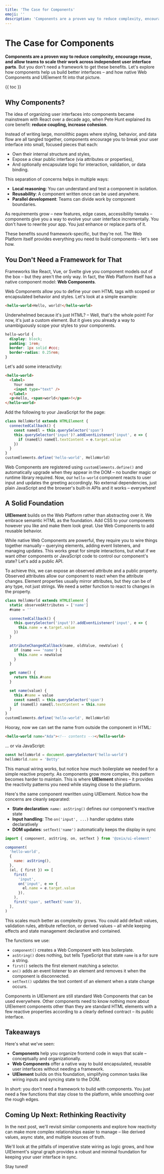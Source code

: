 ```yaml
---
title: 'The Case for Components'
emoji: ''
description: 'Components are a proven way to reduce complexity, encourage reuse, and allow teams to scale their work across independent user interface parts.'
---
```


<section-hero>

# The Case for Components

<div>
  <p class="lead"><strong>Components are a proven way to reduce complexity, encourage reuse, and allow teams to scale their work across independent user interface parts</strong>. But you don't need a framework to get these benefits. Let's explore how components help us build better interfaces – and how native Web Components and UIElement fit into that picture.</p>
  {{ toc }}
</div>
</section-hero>

<section>

## Why Components?

The idea of organizing user interfaces into components became mainstream with React over a decade ago, when Pete Hunt explained its core benefit: **reduce coupling, increase cohesion**.

Instead of writing large, monolithic pages where styling, behavior, and data flow are all tangled together, components encourage you to break your user interface into small, focused pieces that each:

- Own their internal structure and styles,
- Expose a clear public interface (via attributes or properties),
- And optionally encapsulate logic for interaction, validation, or data binding.

This separation of concerns helps in multiple ways:

- **Local reasoning**: You can understand and test a component in isolation.
- **Reusability**: A component written once can be used anywhere.
- **Parallel development**: Teams can divide work by component boundaries.

As requirements grow – new features, edge cases, accessibility tweaks – components give you a way to evolve your user interface incrementally. You don't have to rewrite your app. You just enhance or replace parts of it.

These benefits sound framework-specific, but they're not. The Web Platform itself provides everything you need to build components – let's see how.

</section>

<section>

## You Don't Need a Framework for That

Frameworks like React, Vue, or Svelte give you component models out of the box – but they aren't the only way. In fact, the Web Platform itself has a native component model: **Web Components**.

Web Components allow you to define your own HTML tags with scoped or encapsulated behavior and styles. Let's look at a simple example:

```html
<hello-world>Hello, world!</hello-world>
```

Underwhelmed because it's just HTML? – Well, that's the whole point! For now, it's just a custom element. But it gives you already a way to unambiguously scope your styles to your components.

```css
hello-world {
  display: block;
  padding: 1rem;
  border: 1px solid #ccc;
  border-radius: 0.25rem;
}
```

Let's add some interactivity:

```html
<hello-world>
  <label>
    Your name
    <input type="text" />
  </label>
  <p>Hello, <span>world</span>!</p>
</hello-world>
```

Add the following to your JavaScript for the page:

```javascript
class HelloWorld extends HTMLElement {
  connectedCallback() {
    const nameEl = this.querySelector('span')
    this.querySelector('input')?.addEventListener('input', e => {
      if (nameEl) nameEl.textContent = e.target.value
    })
  }
}
customElements.define('hello-world', HelloWorld)
```

Web Components are registered using `customElements.define()` and automatically upgrade when they appear in the DOM – no bundler magic or runtime library required. Now, our `hello-world` component reacts to user input and updates the greeting accordingly. No external dependencies, just plain JavaScript and the browser's built-in APIs and it works – everywhere!

</section>

<section>

## A Solid Foundation

**UIElement** builds on the Web Platform rather than abstracting over it. We embrace semantic HTML as the foundation. Add CSS to your components however you like and make them look great. Use Web Components to add reusable behavior.

While native Web Components are powerful, they require you to wire things together manually – querying elements, adding event listeners, and managing updates. This works great for simple interactions, but what if we want other components or JavaScript code to control our component's state? Let's add a public API.

To achieve this, we can expose an observed attribute and a public property. Observed attributes allow our component to react when the attribute changes. Element properties usually mirror attributes, but they can be of any type, not just strings. We need a setter function to react to changes in the property.

```js
class HelloWorld extends HTMLElement {
  static observedAttributes = ['name']
  #name = ''

  connectedCallback() {
    this.querySelector('input')?.addEventListener('input', e => {
      this.name = e.target.value
    })
  }

  attributeChangedCallback(name, oldValue, newValue) {
    if (name === 'name') {
      this.name = newValue
    }
  }

  get name() {
    return this.#name
  }

  set name(value) {
    this.#name = value
    const nameEl = this.querySelector('span')
    if (nameEl) nameEl.textContent = this.name
  }
}
customElements.define('hello-world', HelloWorld)
```

Hooray, now we can set the name from outside the component in HTML:

```html
<hello-world name="Ada"><!-- contents --></hello-world>
```

... or via JavaScript:

```js
const helloWorld = document.querySelector('hello-world')
helloWorld.name = 'Betty'
```

This manual wiring works, but notice how much boilerplate we needed for a simple reactive property. As components grow more complex, this pattern becomes harder to maintain. This is where **UIElement** shines – it provides the reactivity patterns you need while staying close to the platform.

Here's the same component rewritten using UIElement. Notice how the concerns are cleanly separated:

- **State declaration**: `name: asString()` defines our component's reactive state
- **Input handling**: The `on('input', ...)` handler updates state declaratively
- **DOM updates**: `setText('name')` automatically keeps the display in sync

```js
import { component, asString, on, setText } from '@zeix/ui-element'

component(
  'hello-world',
  {
    name: asString(),
  },
  (el, { first }) => [
    first(
      'input',
      on('input', e => {
        el.name = e.target.value
      }),
    ),
    first('span', setText('name')),
  ],
)
```

This scales much better as complexity grows. You could add default values, validation rules, attribute reflection, or derived values – all while keeping effects and state management declarative and contained.

The functions we use:

- `component()` creates a Web Component with less boilerplate.
- `asString()` does nothing, but tells TypeScript that state `name` is a for sure a string.
- `first()` selects the first element matching a selector.
- `on()` adds an event listener to an element and removes it when the component is disconnected.
- `setText()` updates the text content of an element when a state change occurs.

Components in UIElement are still standard Web Components that can be used everywhere. Other components need to know nothing more about UIElement components other than they are standard HTML elements with a few reactive properties according to a clearly defined contract – its public interface.

</section>

<section>

## Takeaways

Here's what we've seen:

- **Components** help you organize frontend code in ways that scale – conceptually and organizationally.
- **Web Components** offer a native way to build encapsulated, reusable user interfaces without needing a framework.
- **UIElement** builds on this foundation, simplifying common tasks like wiring inputs and syncing state to the DOM.

In short: you don't need a framework to build with components. You just need a few functions that stay close to the platform, while smoothing over the rough edges.

</section>

<section>

## Coming Up Next: Rethinking Reactivity

In the next post, we'll revisit similar components and explore how reactivity can make more complex relationships easier to manage – like derived values, async state, and multiple sources of truth.

We'll look at the pitfalls of imperative state wiring as logic grows, and how UIElement's signal graph provides a robust and minimal foundation for keeping your user interface in sync.

Stay tuned!

</section>
